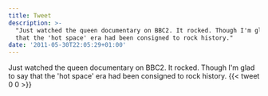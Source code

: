 ```yaml
---
title: Tweet
description: >-
  "Just watched the queen documentary on BBC2. It rocked. Though I'm glad to say
  that the 'hot space' era had been consigned to rock history."
date: '2011-05-30T22:05:29+01:00'
---
```

Just watched the queen documentary on BBC2. It rocked. Though I'm glad to say that the 'hot space' era had been consigned to rock history.
      {{< tweet 0 0 >}}
    
